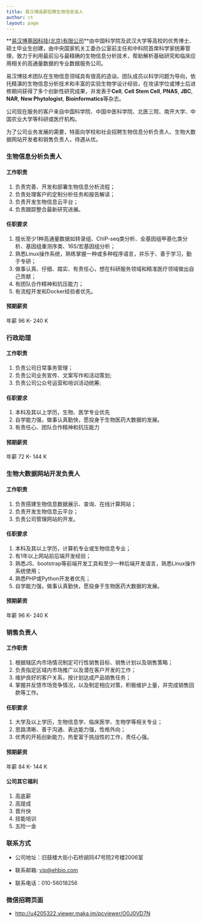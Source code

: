 ```yaml
---
title: 易汉博高薪招聘生物信息高人
author: ct
layout: page
---
```


**[易汉博基因科技(北京)有限公司](www.ehbio.com)**由中国科学院及武汉大学等高校的优秀博士、硕士毕业生创建，由中央国家机关工委办公室前主任和中科院首席科学家统筹管理，致力于利用最前沿与最精确的生物信息分析技术，帮助解析基础研究和临床应用相关的高通量数据的专业数据服务公司。 

易汉博技术团队在生物信息领域具有很高的造诣，团队成员以科学问题为导向，依托精湛的生物信息分析技术和丰富的实验生物学设计经验，在攻读学位或博士后进修期间获得了多个创新性研究成果，并发表于**Cell**, **Cell Stem Cell**, **PNAS**, **JBC**, **NAR**, **New Phytologist**, **Bioinformatics**等杂志。

公司现在服务的客户来自中国科学院、中国中医科学院、北医三院、南开大学、中国农业大学等科研或医疗机构。

为了公司业务发展的需要，特面向学校和社会招聘生物信息分析负责人、生物大数据网站开发者和销售负责人，待遇从优。

### 生物信息分析负责人

#### 工作职责

1. 负责完善、开发和部署生物信息分析流程；
2. 负责处理客户的定制分析任务和报告解读；
3. 负责开发生物信息云平台；
4. 负责跟踪整合最新研究进展。

#### 任职要求

1. 擅长至少1种高通量数据如转录组、ChIP-seq类分析、全基因组甲基化类分析、基因组重测序类、16S/宏基因组分析；
2. 熟悉Linux操作系统，熟练掌握一种或多种程序语言，并乐于、善于学习，勤于专研；
3. 做事认真、仔细、踏实、有责任心，想在科研服务领域和精准医疗领域做出自己贡献；
4. 有团队合作精神和抗压能力；
5. 有流程开发和Docker经验者优先。

#### 预期薪资

年薪 96 K- 240 K

### 行政助理

#### 工作职责

1. 负责公司日常事务管理；
2. 负责公司业务宣传、文案写作和活动策划;
3. 负责公司公众号运营和培训活动统筹;

#### 任职要求

1. 本科及其以上学历，生物、医学专业优先
2. 自学能力强，做事认真勤快，愿投身于生物医药大数据的发展。
3. 有责任心、团队合作精神和抗压能力

#### 预期薪资

年薪 72 K- 144 K

### 生物大数据网站开发负责人

#### 工作职责

1. 负责搭建生物信息数据展示、查询、在线计算网站；
2. 负责开发生物信息云平台；
3. 负责公司管理网站的开发。

#### 任职要求

1. 本科及其以上学历，计算机专业或生物信息专业；
2. 有1年以上网站前后端开发经验；
3. 熟悉JS、bootstrap等前端开发工具和至少一种后端开发语言，熟悉Linux操作系统使用；
4. 熟悉PHP或Python开发者优先；
5. 自学能力强，做事认真勤快，愿投身于生物医药大数据的发展。

#### 预期薪资

年薪 96 K- 240 K

### 销售负责人

#### 工作职责

1. 根据辖区内市场情况制定可行性销售目标、销售计划以及销售策略； 
2. 负责指定区域内市场推广以及潜在客户开发的工作；
3. 维护良好的客户关系，按计划达成产品销售任务；
4. 掌握并反馈市场竞争情况，以及制定相应对策，积极维护上量，并完成销售回款等工作。

#### 任职要求

1. 大学及以上学历，生物信息学、临床医学、生物学等相关专业；
2. 思路清晰、善于沟通、表达能力强，性格外向；
3. 优秀的开拓创新能力，热爱富于挑战性的工作，责任心强。 

#### 预期薪资

年薪 84 K- 144 K

#### 公司其它福利

1. 高底薪
2. 高提成
3. 晋升快
4. 技能培训
5. 五险一金

### 联系方式 

* 公司地址：旧鼓楼大街小石桥胡同47号院2号楼2006室

* 联系邮箱: <vip@ehbio.com>       

* 联系电话：010-56018256

### 微信招聘页面

* <http://u4205322.viewer.maka.im/pcviewer/O0J0VD7N>

